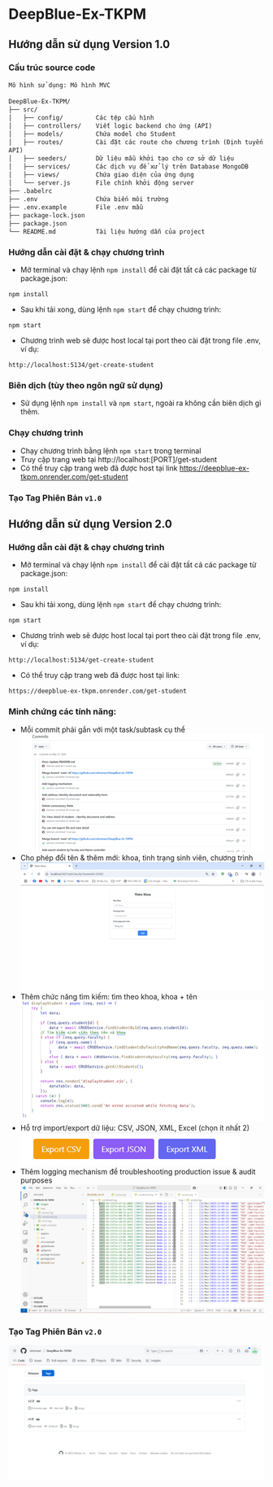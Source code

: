 # DeepBlue-Ex-TKPM
## Hướng dẫn sử dụng **Version 1.0**
### Cấu trúc source code
```
Mô hình sử dụng: Mô hình MVC

DeepBlue-Ex-TKPM/
├── src/
│   ├── config/         Các tệp cấu hình
│   ├── controllers/    Viết logic backend cho ứng (API)
│   ├── models/         Chứa model cho Student
│   ├── routes/         Cài đặt các route cho chương trình (Định tuyến API)
│   ├── seeders/        Dữ liệu mẫu khởi tạo cho cơ sở dữ liệu
│   ├── services/       Các dịch vụ để xử lý trên Database MongoDB
│   ├── views/          Chứa giao diện của ứng dụng
│   └── server.js       File chính khởi động server
├── .babelrc
├── .env                Chứa biến môi trường
├── .env.example        File .env mẫu
├── package-lock.json
├── package.json
└── README.md           Tài liệu hướng dẫn của project
```

### Hướng dẫn cài đặt & chạy chương trình
- Mở terminal và chạy lệnh `npm install` để cài đặt tất cả các package từ package.json:
```
npm install
```
- Sau khi tải xong, dùng lệnh `npm start` để chạy chương trình:
```
npm start
```
- Chương trình web sẽ được host local tại port theo cài đặt trong file .env, ví dụ:
```
http://localhost:5134/get-create-student
```

### Biên dịch (tùy theo ngôn ngữ sử dụng)
- Sử dụng lệnh `npm install` và `npm start`, ngoài ra không cần biên dịch gì thêm.

### Chạy chương trình
- Chạy chương trình bằng lệnh `npm start` trong terminal
- Truy cập trang web tại http://localhost:[PORT]/get-student
- Có thể truy cập trang web đã được host tại link https://deepblue-ex-tkpm.onrender.com/get-student

### Tạo Tag Phiên Bản `v1.0` 

## Hướng dẫn sử dụng **Version 2.0**

### Hướng dẫn cài đặt & chạy chương trình
- Mở terminal và chạy lệnh `npm install` để cài đặt tất cả các package từ package.json:
```
npm install
```
- Sau khi tải xong, dùng lệnh `npm start` để chạy chương trình:
```
npm start
```
- Chương trình web sẽ được host local tại port theo cài đặt trong file .env, ví dụ:
```
http://localhost:5134/get-create-student
```
- Có thể truy cập trang web đã được host tại link:
```
https://deepblue-ex-tkpm.onrender.com/get-student
```

### Minh chứng các tính năng:
- Mỗi commit phải gắn với một task/subtask cụ thể  
![Commit](images/commit.png)
- Cho phép đổi tên & thêm mới: khoa, tình trạng sinh viên, chương trình  
![Add Faculty](images/add_faculty.png)
- Thêm chức năng tìm kiếm:  tìm theo khoa, khoa + tên  
![Search](images/search.png)
- Hỗ trợ import/export dữ liệu: CSV, JSON, XML, Excel (chọn ít nhất 2)  
![Export](images/export.png)
- Thêm logging mechanism để troubleshooting production issue & audit purposes  
![Logging](images/logging.png)

### Tạo Tag Phiên Bản `v2.0`
![Tag 2.0](images/tag_2_0.png)
